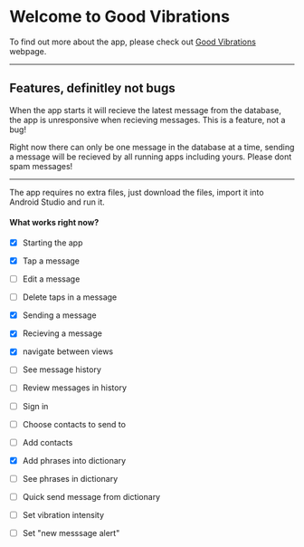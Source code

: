 # Welcome to Good Vibrations

To find out more about the app, please check out [Good Vibrations](https://oeoeoe.github.io/GoodVibrations/) webpage.


--- 
## Features, definitley not bugs

When the app starts it will recieve the latest message from the database, the app is unresponsive when recieving messages. This is a feature, not a bug!

Right now there can only be one message in the database at a time, sending a message will be recieved by all running apps including yours. Please dont spam messages! 

---

The app requires no extra files, just download the files, import it into Android Studio and run it.


#### What works right now?

- [x] Starting the app
- [x] Tap a message
- [ ] Edit a message
- [ ] Delete taps in a message
- [x] Sending a message
- [x] Recieving a message
- [x] navigate between views
- [ ] See message history
- [ ] Review messages in history
- [ ] Sign in
- [ ] Choose contacts to send to
- [ ] Add contacts
- [x] Add phrases into dictionary
- [ ] See phrases in dictionary
- [ ] Quick send message from dictionary
- [ ] Set vibration intensity
- [ ] Set "new messsage alert"

